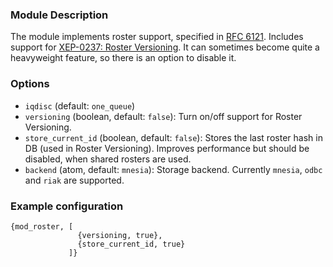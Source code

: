 ### Module Description
The module implements roster support, specified in [RFC 6121](http://xmpp.org/rfcs/rfc6121.html). 
Includes support for [XEP-0237: Roster Versioning](http://xmpp.org/extensions/xep-0237.html). 
It can sometimes become quite a heavyweight feature, so there is an option to disable it.

### Options

* `iqdisc` (default: `one_queue`)
* `versioning` (boolean, default: `false`): Turn on/off support for Roster Versioning.
* `store_current_id` (boolean, default: `false`): Stores the last roster hash in DB (used in Roster Versioning). 
 Improves performance but should be disabled, when shared rosters are used.
* `backend` (atom, default: `mnesia`): Storage backend. 
 Currently `mnesia`, `odbc` and `riak` are supported.

### Example configuration
```
{mod_roster, [
               {versioning, true},
               {store_current_id, true}
             ]}
```
